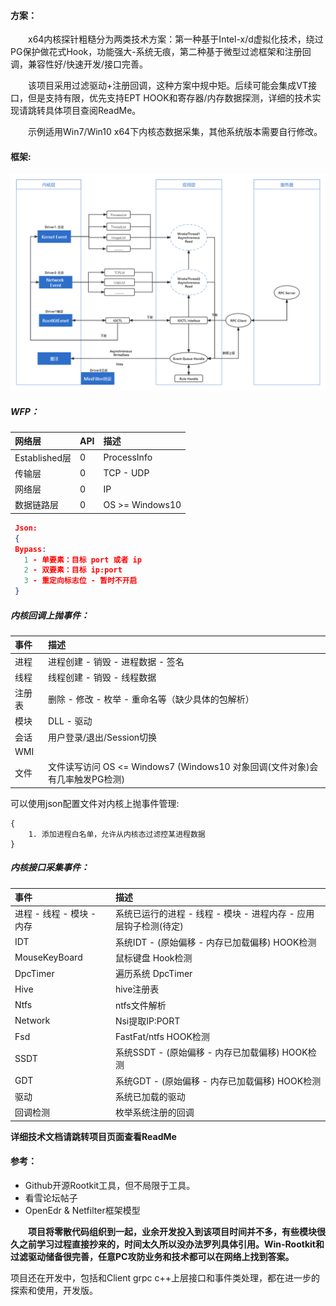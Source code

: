 #### 方案：

&emsp;&emsp;x64内核探针粗糙分为两类技术方案：第一种基于Intel-x/d虚拟化技术，绕过PG保护做花式Hook，功能强大-系统无痕，第二种基于微型过滤框架和注册回调，兼容性好/快速开发/接口完善。

&emsp;&emsp;该项目采用过滤驱动+注册回调，这种方案中规中矩。后续可能会集成VT接口，但是支持有限，优先支持EPT HOOK和寄存器/内存数据探测，详细的技术实现请跳转具体项目查阅ReadMe。

&emsp;&emsp;示例适用Win7/Win10 x64下内核态数据采集，其他系统版本需要自行修改。

#### 框架:
![image](image-windows.png)

##### WFP：

| 网络层       | API           | 描述  |
| :--------- | :------------ | :---- |
| Established层 | 0 | ProcessInfo |
| 传输层     | 0 | TCP - UDP |
| 网络层   | 0     | IP |
| 数据链路层 | 0     | OS >= Windows10 |

 ```json
  Json:
  {
  Bypass:
 	1 - 单要素：目标 port 或者 ip 
 	2 - 双要素：目标 ip:port  
 	3 - 重定向标志位 - 暂时不开启
  }
 ```

##### 内核回调上抛事件：

| 事件   | 描述  |
| :----- | :---- |
| 进程   | 进程创建 - 销毁 - 进程数据 - 签名 |
| 线程   | 线程创建 - 销毁 - 线程数据  |
| 注册表 | 删除 -  修改 - 枚举 - 重命名等（缺少具体的包解析） |
| 模块 | DLL -  驱动 |
| 会话 | 用户登录/退出/Session切换 |
| WMI    |  |
| 文件 | 文件读写访问  OS <= Windows7 (Windows10 对象回调(文件对象)会有几率触发PG检测) |

可以使用json配置文件对内核上抛事件管理:

```
{
    1. 添加进程白名单，允许从内核态过滤控某进程数据
}
```



##### 内核接口采集事件：

| 事件       | 描述  |
| :----------- | :---- |
| 进程 - 线程 - 模块 - 内存 | 系统已运行的进程 - 线程 - 模块 - 进程内存 - 应用层钩子检测(待定) |
| IDT     | 系统IDT - (原始偏移 - 内存已加载偏移)  HOOK检测 |
| MouseKeyBoard | 鼠标键盘 Hook检测 |
| DpcTimer | 遍历系统 DpcTimer |
| Hive | hive注册表 |
| Ntfs | ntfs文件解析 |
| Network | Nsi提取IP:PORT |
| Fsd | FastFat/ntfs HOOK检测 |
| SSDT     | 系统SSDT - (原始偏移 - 内存已加载偏移) HOOK检测 |
| GDT | 系统GDT - (原始偏移 - 内存已加载偏移) HOOK检测 |
| 驱动     | 系统已加载的驱动 |
| 回调检测   | 枚举系统注册的回调 |

**详细技术文档请跳转项目页面查看ReadMe**

#### 参考：

- Github开源Rootkit工具，但不局限于工具。
- 看雪论坛帖子
- OpenEdr & Netfilter框架模型

**&emsp;&emsp;项目将零散代码组织到一起，业余开发投入到该项目时间并不多，有些模块很久之前学习过程直接抄来的，时间太久所以没办法罗列具体引用。Win-Rootkit和过滤驱动储备很完善，任意PC攻防业务和技术都可以在网络上找到答案。**

项目还在开发中，包括和Client grpc c++上层接口和事件类处理，都在进一步的探索和使用，开发版。



